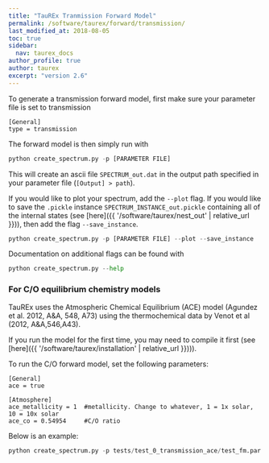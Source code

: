 ```yaml
---
title: "TauREx Tranmission Forward Model"
permalink: /software/taurex/forward/transmission/
last_modified_at: 2018-08-05
toc: true
sidebar:
  nav: taurex_docs
author_profile: true
author: taurex
excerpt: "version 2.6"
---
```


To generate a transmission forward model, first make sure your parameter file is set to transmission

```
[General]
type = transmission
```

The forward model is then simply run with

```python
python create_spectrum.py -p [PARAMETER FILE]
```

This will create an ascii file `SPECTRUM_out.dat` in the output path specified in your parameter file (`[Output] > path`).

If you would like to plot your spectrum, add the `--plot` flag.
If you would like to save the `.pickle` instance `SPECTRUM_INSTANCE_out.pickle` containing all of the internal states (see [here]({{ '/software/taurex/nest_out' | relative_url }})), then add the flag `--save_instance`.

```python
python create_spectrum.py -p [PARAMETER FILE] --plot --save_instance
```

Documentation on additional flags can be found with

```python
python create_spectrum.py --help
```

### For C/O equilibrium chemistry models

TauREx uses the Atmospheric Chemical Equilibrium (ACE) model (Agundez et al. 2012, A&A, 548, A73) using the thermochemical data by Venot et al (2012, A&A,546,A43).

If you run the model for the first time, you may need to compile it first (see [here]({{ '/software/taurex/installation' | relative_url }}))).

To run the C/O forward model, set the following parameters:

```
[General]
ace = true

[Atmosphere]
ace_metallicity = 1  #metallicity. Change to whatever, 1 = 1x solar, 10 = 10x solar
ace_co = 0.54954     #C/O ratio
```

Below is an example:

```python
python create_spectrum.py -p tests/test_0_transmission_ace/test_fm.par --plot
```
